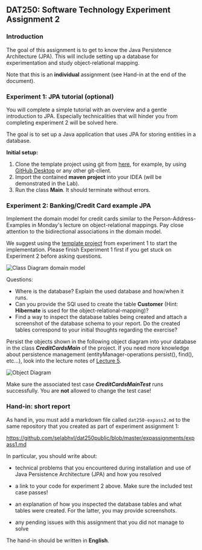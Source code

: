 ## DAT250: Software Technology Experiment Assignment 2

### Introduction

The goal of this assignment is to get to know the Java Persistence Architecture (JPA). This will include setting up a database for experimentation and study object-relational mapping.

Note that this is an **individual** assignment (see Hand-in at the end of the document).

### Experiment 1: JPA tutorial (optional)

You will complete a simple tutorial with an overview and a gentle introduction to JPA. Especially technicalities that will hinder you from completing experiment 2 will be solved here.

The goal is to set up a Java application that uses JPA for storing entities in a database.

**Initial setup:**
1. Clone the template project using git from [here](https://github.com/timKraeuter/dat250-jpa-tutorial), for example, by using [GitHub Desktop](https://www.google.com/search?q=GitHub+Desktop) or any other git-client.
2. Import the contained **maven project** into your IDEA (will be demonstrated in the Lab).
3. Run the class **Main**. It should terminate without errors.

### Experiment 2: Banking/Credit Card example JPA

Implement the domain model for credit cards similar to the Person-Address-Examples in Monday's lecture on object-relational mappings.
Pay close attention to the bidirectional associations in the domain model.

We suggest using the [template project](https://github.com/timKraeuter/dat250-jpa-tutorial) from experiment 1 to start the implementation.
Please finish Experiment 1 first if you get stuck on Experiment 2 before asking questions.

![Class Diagram domain model](https://raw.githubusercontent.com/selabhvl/dat250public/master/expassignments/pictures/creditCard.svg)

Questions:
- Where is the database? Explain the used database and how/when it runs.
- Can you provide the SQl used to create the table **Customer** (Hint: **Hibernate** is used for the object-relational-mapping)?
- Find a way to inspect the database tables being created and attach a screenshot of the database schema to your report. Do the created tables correspond to your initial thoughts regarding the exercise?

Persist the objects shown in the following object diagram into your database in the class **_CreditCardsMain_** of the project. If you need more knowledge about persistence management (entityManager-operations persist(), find(), etc...), look into the lecture notes of [Lecture 5](https://hvl.instructure.com/courses/21915/pages/lecture-5-persistence-management-and-queries?module_item_id=531426).

![Object Diagram](https://raw.githubusercontent.com/selabhvl/dat250public/master/expassignments/pictures/object-diagram.svg)

Make sure the associated test case **_CreditCardsMainTest_** runs successfully. You are **not** allowed to change the test case!

### Hand-in: short report

As hand in, you must add a markdown file called `dat250-expass2.md` to the same repository that you created as part of experiment assignment 1:

https://github.com/selabhvl/dat250public/blob/master/expassignments/expass1.md

In particular, you should write about:

- technical problems that you encountered during installation and use of Java Persistence Architecture (JPA) and how you resolved

- a link to your code for experiment 2 above. Make sure the included test case passes!

- an explanation of how you inspected the database tables and what tables were created. For the latter, you may provide screenshots.

- any pending issues with this assignment that you did not manage to solve

The hand-in should be written in **English**.
